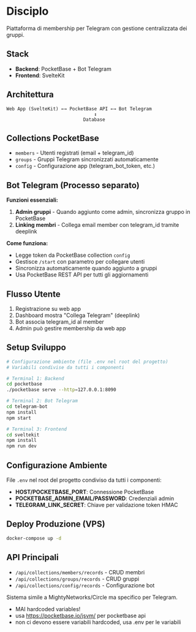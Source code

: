 # Disciplo

Piattaforma di membership per Telegram con gestione centralizzata dei gruppi.

## Stack
- **Backend**: PocketBase + Bot Telegram
- **Frontend**: SvelteKit

## Architettura

```
Web App (SvelteKit) ←→ PocketBase API ←→ Bot Telegram
                                ↕
                            Database
```

## Collections PocketBase
- `members` - Utenti registrati (email + telegram_id)
- `groups` - Gruppi Telegram sincronizzati automaticamente  
- `config` - Configurazione app (telegram_bot_token, etc.)

## Bot Telegram (Processo separato)
**Funzioni essenziali:**
1. **Admin gruppi** - Quando aggiunto come admin, sincronizza gruppo in PocketBase
2. **Linking membri** - Collega email member con telegram_id tramite deeplink

**Come funziona:**
- Legge token da PocketBase collection `config`
- Gestisce `/start` con parametro per collegare utenti
- Sincronizza automaticamente quando aggiunto a gruppi
- Usa PocketBase REST API per tutti gli aggiornamenti

## Flusso Utente
1. Registrazione su web app
2. Dashboard mostra "Collega Telegram" (deeplink)
3. Bot associa telegram_id al member
4. Admin può gestire membership da web app

## Setup Sviluppo

```bash
# Configurazione ambiente (file .env nel root del progetto)
# Variabili condivise da tutti i componenti

# Terminal 1: Backend
cd pocketbase
./pocketbase serve --http=127.0.0.1:8090

# Terminal 2: Bot Telegram
cd telegram-bot
npm install
npm start

# Terminal 3: Frontend
cd sveltekit
npm install
npm run dev
```

## Configurazione Ambiente
File `.env` nel root del progetto condiviso da tutti i componenti:
- **HOST/POCKETBASE_PORT**: Connessione PocketBase
- **POCKETBASE_ADMIN_EMAIL/PASSWORD**: Credenziali admin
- **TELEGRAM_LINK_SECRET**: Chiave per validazione token HMAC

## Deploy Produzione (VPS)
```bash
docker-compose up -d
```

## API Principali
- `/api/collections/members/records` - CRUD membri
- `/api/collections/groups/records` - CRUD gruppi
- `/api/collections/config/records` - Configurazione bot

Sistema simile a MightyNetworks/Circle ma specifico per Telegram.
- MAI hardcoded variables!
- usa https://pocketbase.io/jsvm/ per pocketbase api
- non ci devono essere variabili hardcoded, usa .env per le variabili